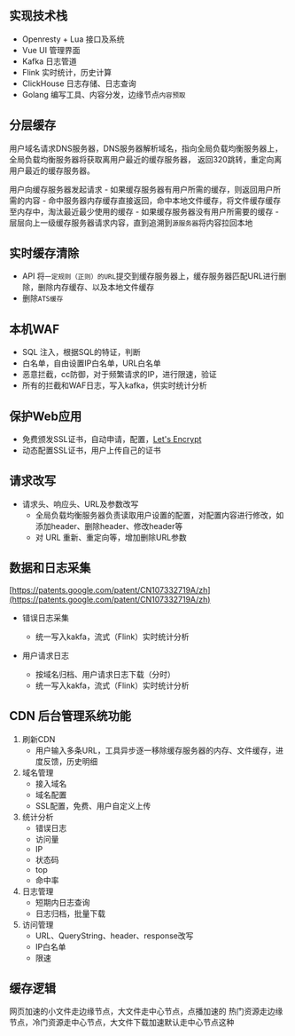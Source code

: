 
## 实现技术栈

- Openresty + Lua  接口及系统
- Vue UI 管理界面
- Kafka 日志管道
- Flink 实时统计，历史计算
- ClickHouse 日志存储、日志查询
- Golang 编写工具、内容分发，边缘节点`内容预取`

## 分层缓存

用户域名请求DNS服务器，DNS服务器解析域名，指向全局负载均衡服务器上，全局负载均衡服务器将获取离用户最近的缓存服务器，
返回320跳转，重定向离用户最近的缓存服务器。

用户向缓存服务器发起请求
    - 如果缓存服务器有用户所需的缓存，则返回用户所需的内容
        - 命中服务器内存缓存直接返回，命中本地文件缓存，将文件缓存缓存至内存中，淘汰最近最少使用的缓存
    - 如果缓存服务器没有用户所需要的缓存
        - 层层向上一级缓存服务器请求内容，直到追溯到`源服务器`将内容拉回本地

## 实时缓存清除
- API 将`一定规则（正则）的URL`提交到缓存服务器上，缓存服务器匹配URL进行删除，删除内存缓存、以及本地文件缓存
- 删除`ATS缓存`

## 本机WAF
- SQL 注入，根据SQL的特证，判断
- 白名单，自由设置IP白名单，URL白名单
- 恶意拦截，cc防御，对于频繁请求的IP，进行限速，验证
- 所有的拦截和WAF日志，写入kafka，供实时统计分析

## 保护Web应用

- 免费颁发SSL证书，自动申请，配置，[Let's Encrypt](https://letsencrypt.org/zh-cn/)
- 动态配置SSL证书，用户上传自己的证书

## 请求改写
- 请求头、响应头、URL及参数改写
    - 全局负载均衡服务器负责读取用户设置的配置，对配置内容进行修改，如添加header、删除header、修改header等
    - 对 URL 重新、重定向等，增加删除URL参数

## 数据和日志采集
[https://patents.google.com/patent/CN107332719A/zh](https://patents.google.com/patent/CN107332719A/zh)

- 错误日志采集
    - 统一写入kakfa，流式（Flink）实时统计分析

- 用户请求日志
    - 按域名归档、用户请求日志下载（分时）
    - 统一写入kakfa，流式（Flink）实时统计分析


## CDN 后台管理系统功能

1. 刷新CDN
    - 用户输入多条URL，工具异步逐一移除缓存服务器的内存、文件缓存，进度反馈，历史明细
2. 域名管理
    - 接入域名
    - 域名配置
    - SSL配置，免费、用户自定义上传
3. 统计分析
    - 错误日志
    - 访问量
    - IP
    - 状态码
    - top
    - 命中率
4. 日志管理
    - 短期内日志查询
    - 日志归档，批量下载
5. 访问管理
    - URL、QueryString、header、response改写
    - IP白名单
    - 限速


## 缓存逻辑

网页加速的小文件走边缘节点，大文件走中心节点，点播加速的 热门资源走边缘节点，冷门资源走中心节点，大文件下载加速默认走中心节点这种